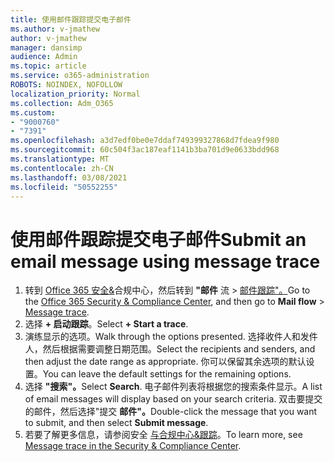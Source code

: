 ```yaml
---
title: 使用邮件跟踪提交电子邮件
ms.author: v-jmathew
author: v-jmathew
manager: dansimp
audience: Admin
ms.topic: article
ms.service: o365-administration
ROBOTS: NOINDEX, NOFOLLOW
localization_priority: Normal
ms.collection: Adm_O365
ms.custom:
- "9000760"
- "7391"
ms.openlocfilehash: a3d7edf0be0e7ddaf749399327868d7fdea9f980
ms.sourcegitcommit: 60c504f3ac187eaf1141b3ba701d9e0633bdd968
ms.translationtype: MT
ms.contentlocale: zh-CN
ms.lasthandoff: 03/08/2021
ms.locfileid: "50552255"
---
```

# <a name="submit-an-email-message-using-message-trace"></a><span data-ttu-id="955d2-102">使用邮件跟踪提交电子邮件</span><span class="sxs-lookup"><span data-stu-id="955d2-102">Submit an email message using message trace</span></span>

1. <span data-ttu-id="955d2-103">转到 [Office 365 安全&](https://go.microsoft.com/fwlink/p/?linkid=2077143)合规中心，然后转到 **"邮件** 流  >  [邮件跟踪"。](https://go.microsoft.com/fwlink/?linkid=2101048)</span><span class="sxs-lookup"><span data-stu-id="955d2-103">Go to the [Office 365 Security & Compliance Center](https://go.microsoft.com/fwlink/p/?linkid=2077143), and then go to **Mail flow** > [Message trace](https://go.microsoft.com/fwlink/?linkid=2101048).</span></span>
2. <span data-ttu-id="955d2-104">选择 **+ 启动跟踪**。</span><span class="sxs-lookup"><span data-stu-id="955d2-104">Select **+ Start a trace**.</span></span>
3. <span data-ttu-id="955d2-105">演练显示的选项。</span><span class="sxs-lookup"><span data-stu-id="955d2-105">Walk through the options presented.</span></span> <span data-ttu-id="955d2-106">选择收件人和发件人，然后根据需要调整日期范围。</span><span class="sxs-lookup"><span data-stu-id="955d2-106">Select the recipients and senders, and then adjust the date range as appropriate.</span></span> <span data-ttu-id="955d2-107">你可以保留其余选项的默认设置。</span><span class="sxs-lookup"><span data-stu-id="955d2-107">You can leave the default settings for the remaining options.</span></span>
4. <span data-ttu-id="955d2-108">选择 **"搜索"。**</span><span class="sxs-lookup"><span data-stu-id="955d2-108">Select **Search**.</span></span> <span data-ttu-id="955d2-109">电子邮件列表将根据您的搜索条件显示。</span><span class="sxs-lookup"><span data-stu-id="955d2-109">A list of email messages will display based on your search criteria.</span></span> <span data-ttu-id="955d2-110">双击要提交的邮件，然后选择"提交 **邮件"。**</span><span class="sxs-lookup"><span data-stu-id="955d2-110">Double-click the message that you want to submit, and then select **Submit message**.</span></span>
5. <span data-ttu-id="955d2-111">若要了解更多信息，请参阅安全 [与合规中心&跟踪](https://go.microsoft.com/fwlink/?linkid=2101557)。</span><span class="sxs-lookup"><span data-stu-id="955d2-111">To learn more, see [Message trace in the Security & Compliance Center](https://go.microsoft.com/fwlink/?linkid=2101557).</span></span>
